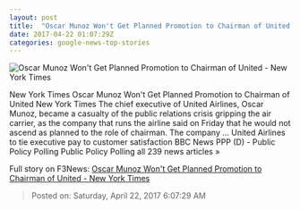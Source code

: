 ```yaml
---
layout: post
title:  "Oscar Munoz Won't Get Planned Promotion to Chairman of United - New York Times"
date: 2017-04-22 01:07:29Z
categories: google-news-top-stories
---
```


![Oscar Munoz Won't Get Planned Promotion to Chairman of United - New York Times](https://static01.nyt.com/images/2017/04/22/business/22united1/22united1-facebookJumbo.jpg)

New York Times Oscar Munoz Won't Get Planned Promotion to Chairman of United New York Times The chief executive of United Airlines, Oscar Munoz, became a casualty of the public relations crisis gripping the air carrier, as the company that runs the airline said on Friday that he would not ascend as planned to the role of chairman. The company ... United Airlines to tie executive pay to customer satisfaction BBC News PPP (D) - Public Policy Polling Public Policy Polling all 239 news articles »


Full story on F3News: [Oscar Munoz Won't Get Planned Promotion to Chairman of United - New York Times](http://www.f3nws.com/n/sZfdRB)

> Posted on: Saturday, April 22, 2017 6:07:29 AM
